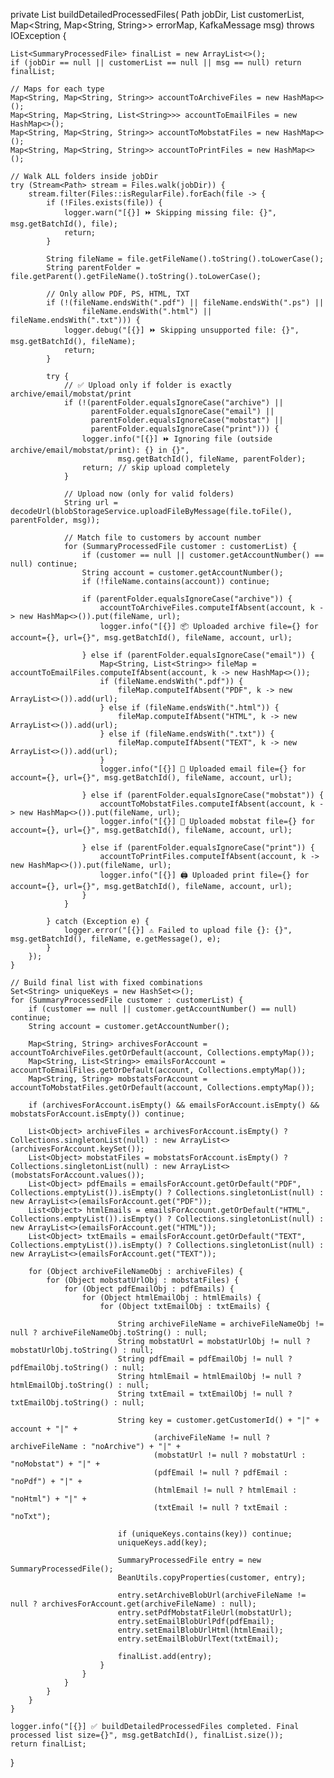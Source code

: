 private List<SummaryProcessedFile> buildDetailedProcessedFiles(
        Path jobDir,
        List<SummaryProcessedFile> customerList,
        Map<String, Map<String, String>> errorMap,
        KafkaMessage msg) throws IOException {

    List<SummaryProcessedFile> finalList = new ArrayList<>();
    if (jobDir == null || customerList == null || msg == null) return finalList;

    // Maps for each type
    Map<String, Map<String, String>> accountToArchiveFiles = new HashMap<>();
    Map<String, Map<String, List<String>>> accountToEmailFiles = new HashMap<>();
    Map<String, Map<String, String>> accountToMobstatFiles = new HashMap<>();
    Map<String, Map<String, String>> accountToPrintFiles = new HashMap<>();

    // Walk ALL folders inside jobDir
    try (Stream<Path> stream = Files.walk(jobDir)) {
        stream.filter(Files::isRegularFile).forEach(file -> {
            if (!Files.exists(file)) {
                logger.warn("[{}] ⏩ Skipping missing file: {}", msg.getBatchId(), file);
                return;
            }

            String fileName = file.getFileName().toString().toLowerCase();
            String parentFolder = file.getParent().getFileName().toString().toLowerCase();

            // Only allow PDF, PS, HTML, TXT
            if (!(fileName.endsWith(".pdf") || fileName.endsWith(".ps") ||
                    fileName.endsWith(".html") || fileName.endsWith(".txt"))) {
                logger.debug("[{}] ⏩ Skipping unsupported file: {}", msg.getBatchId(), fileName);
                return;
            }

            try {
                // ✅ Upload only if folder is exactly archive/email/mobstat/print
                if (!(parentFolder.equalsIgnoreCase("archive") ||
                      parentFolder.equalsIgnoreCase("email") ||
                      parentFolder.equalsIgnoreCase("mobstat") ||
                      parentFolder.equalsIgnoreCase("print"))) {
                    logger.info("[{}] ⏩ Ignoring file (outside archive/email/mobstat/print): {} in {}",
                            msg.getBatchId(), fileName, parentFolder);
                    return; // skip upload completely
                }

                // Upload now (only for valid folders)
                String url = decodeUrl(blobStorageService.uploadFileByMessage(file.toFile(), parentFolder, msg));

                // Match file to customers by account number
                for (SummaryProcessedFile customer : customerList) {
                    if (customer == null || customer.getAccountNumber() == null) continue;
                    String account = customer.getAccountNumber();
                    if (!fileName.contains(account)) continue;

                    if (parentFolder.equalsIgnoreCase("archive")) {
                        accountToArchiveFiles.computeIfAbsent(account, k -> new HashMap<>()).put(fileName, url);
                        logger.info("[{}] 📦 Uploaded archive file={} for account={}, url={}", msg.getBatchId(), fileName, account, url);

                    } else if (parentFolder.equalsIgnoreCase("email")) {
                        Map<String, List<String>> fileMap = accountToEmailFiles.computeIfAbsent(account, k -> new HashMap<>());
                        if (fileName.endsWith(".pdf")) {
                            fileMap.computeIfAbsent("PDF", k -> new ArrayList<>()).add(url);
                        } else if (fileName.endsWith(".html")) {
                            fileMap.computeIfAbsent("HTML", k -> new ArrayList<>()).add(url);
                        } else if (fileName.endsWith(".txt")) {
                            fileMap.computeIfAbsent("TEXT", k -> new ArrayList<>()).add(url);
                        }
                        logger.info("[{}] 📧 Uploaded email file={} for account={}, url={}", msg.getBatchId(), fileName, account, url);

                    } else if (parentFolder.equalsIgnoreCase("mobstat")) {
                        accountToMobstatFiles.computeIfAbsent(account, k -> new HashMap<>()).put(fileName, url);
                        logger.info("[{}] 📱 Uploaded mobstat file={} for account={}, url={}", msg.getBatchId(), fileName, account, url);

                    } else if (parentFolder.equalsIgnoreCase("print")) {
                        accountToPrintFiles.computeIfAbsent(account, k -> new HashMap<>()).put(fileName, url);
                        logger.info("[{}] 🖨 Uploaded print file={} for account={}, url={}", msg.getBatchId(), fileName, account, url);
                    }
                }

            } catch (Exception e) {
                logger.error("[{}] ⚠️ Failed to upload file {}: {}", msg.getBatchId(), fileName, e.getMessage(), e);
            }
        });
    }

    // Build final list with fixed combinations
    Set<String> uniqueKeys = new HashSet<>();
    for (SummaryProcessedFile customer : customerList) {
        if (customer == null || customer.getAccountNumber() == null) continue;
        String account = customer.getAccountNumber();

        Map<String, String> archivesForAccount = accountToArchiveFiles.getOrDefault(account, Collections.emptyMap());
        Map<String, List<String>> emailsForAccount = accountToEmailFiles.getOrDefault(account, Collections.emptyMap());
        Map<String, String> mobstatsForAccount = accountToMobstatFiles.getOrDefault(account, Collections.emptyMap());

        if (archivesForAccount.isEmpty() && emailsForAccount.isEmpty() && mobstatsForAccount.isEmpty()) continue;

        List<Object> archiveFiles = archivesForAccount.isEmpty() ? Collections.singletonList(null) : new ArrayList<>(archivesForAccount.keySet());
        List<Object> mobstatFiles = mobstatsForAccount.isEmpty() ? Collections.singletonList(null) : new ArrayList<>(mobstatsForAccount.values());
        List<Object> pdfEmails = emailsForAccount.getOrDefault("PDF", Collections.emptyList()).isEmpty() ? Collections.singletonList(null) : new ArrayList<>(emailsForAccount.get("PDF"));
        List<Object> htmlEmails = emailsForAccount.getOrDefault("HTML", Collections.emptyList()).isEmpty() ? Collections.singletonList(null) : new ArrayList<>(emailsForAccount.get("HTML"));
        List<Object> txtEmails = emailsForAccount.getOrDefault("TEXT", Collections.emptyList()).isEmpty() ? Collections.singletonList(null) : new ArrayList<>(emailsForAccount.get("TEXT"));

        for (Object archiveFileNameObj : archiveFiles) {
            for (Object mobstatUrlObj : mobstatFiles) {
                for (Object pdfEmailObj : pdfEmails) {
                    for (Object htmlEmailObj : htmlEmails) {
                        for (Object txtEmailObj : txtEmails) {

                            String archiveFileName = archiveFileNameObj != null ? archiveFileNameObj.toString() : null;
                            String mobstatUrl = mobstatUrlObj != null ? mobstatUrlObj.toString() : null;
                            String pdfEmail = pdfEmailObj != null ? pdfEmailObj.toString() : null;
                            String htmlEmail = htmlEmailObj != null ? htmlEmailObj.toString() : null;
                            String txtEmail = txtEmailObj != null ? txtEmailObj.toString() : null;

                            String key = customer.getCustomerId() + "|" + account + "|" +
                                    (archiveFileName != null ? archiveFileName : "noArchive") + "|" +
                                    (mobstatUrl != null ? mobstatUrl : "noMobstat") + "|" +
                                    (pdfEmail != null ? pdfEmail : "noPdf") + "|" +
                                    (htmlEmail != null ? htmlEmail : "noHtml") + "|" +
                                    (txtEmail != null ? txtEmail : "noTxt");

                            if (uniqueKeys.contains(key)) continue;
                            uniqueKeys.add(key);

                            SummaryProcessedFile entry = new SummaryProcessedFile();
                            BeanUtils.copyProperties(customer, entry);

                            entry.setArchiveBlobUrl(archiveFileName != null ? archivesForAccount.get(archiveFileName) : null);
                            entry.setPdfMobstatFileUrl(mobstatUrl);
                            entry.setEmailBlobUrlPdf(pdfEmail);
                            entry.setEmailBlobUrlHtml(htmlEmail);
                            entry.setEmailBlobUrlText(txtEmail);

                            finalList.add(entry);
                        }
                    }
                }
            }
        }
    }

    logger.info("[{}] ✅ buildDetailedProcessedFiles completed. Final processed list size={}", msg.getBatchId(), finalList.size());
    return finalList;
}
